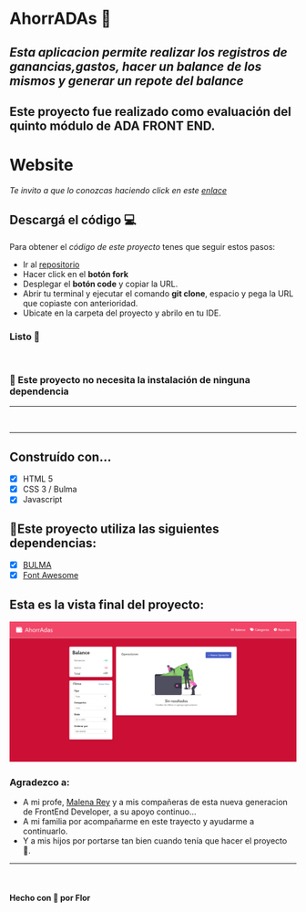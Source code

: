 # AhorrADAs 💸
## _Esta aplicacion permite realizar los registros de ganancias,gastos, hacer un balance de los mismos y generar un repote del balance_
## Este proyecto fue realizado como evaluación del quinto módulo de ADA FRONT END. 

# Website
_Te invito a que lo conozcas haciendo click en este [enlace](https://florocampo.github.io/proyectoahorradas/)_

## Descargá el código 💻
Para obtener el _código de este proyecto_ tenes que seguir estos pasos:
* Ir al [repositorio](https://florocampo.github.io/proyectoahorradas/)
* Hacer click en el **botón fork**
* Desplegar el **botón code** y copiar la URL.
* Abrir tu terminal y ejecutar el comando **git clone**, espacio y pega la URL que copiaste con anterioridad. 
* Ubicate en la carpeta del proyecto y abrilo en tu IDE.

### Listo 🌈
<br>

### 📍 Este proyecto no necesita la instalación de ninguna dependencia 
---
<br>

---

## Construído con...
- [x] HTML 5
- [x] CSS 3 / Bulma
- [x] Javascript

## 📂Este proyecto utiliza las siguientes dependencias:
- [x] [BULMA](https://bulma.io/)
- [x] [Font Awesome](https://fontawesome.com/)

## Esta es la vista final del proyecto:
![Alt text](/img/screencapture.png?raw=true)



### Agradezco a:
* A mi profe, [Malena Rey](https://github.com/malerey) y a mis compañeras de esta nueva generacion de FrontEnd Developer, a su apoyo continuo...
* A mi familia por acompañarme en este trayecto y ayudarme a continuarlo.
* Y a mis hijos por portarse tan bien cuando tenía que hacer el proyecto 🧡.

***
<br>

#### Hecho con 🧡 por Flor